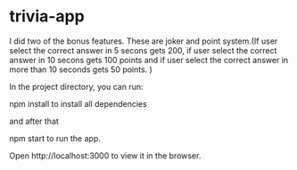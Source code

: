 # trivia-app

I did two of the bonus features. These are joker and point system.(If user select the correct answer in 5 secons gets 200, if user select the correct answer in 10 secons gets 100 points and if user select the correct answer in more than 10 seconds gets 50 points. )

In the project directory, you can run:

npm install to install all dependencies

and after that

npm start to run the app.

Open http://localhost:3000 to view it in the browser.
